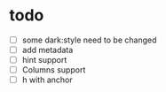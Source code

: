 # todo

- [ ] some dark:style need to be changed
- [ ] add metadata
- [ ] hint support
- [ ] Columns support
- [ ] h with anchor